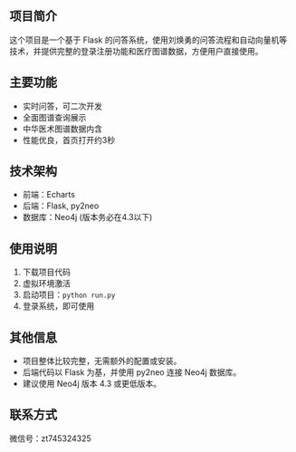 ## 项目简介

这个项目是一个基于 Flask 的问答系统，使用刘焕勇的问答流程和自动向量机等技术，并提供完整的登录注册功能和医疗图谱数据，方便用户直接使用。

## 主要功能

- 实时问答，可二次开发
- 全面图谱查询展示
- 中华医术图谱数据内含
- 性能优良，首页打开约3秒

## 技术架构

- 前端：Echarts
- 后端：Flask, py2neo
- 数据库：Neo4j (版本务必在4.3以下)

## 使用说明

1. 下载项目代码
2. 虚拟环境激活
3. 启动项目：`python run.py`
4. 登录系统，即可使用

## 其他信息

- 项目整体比较完整，无需额外的配置或安装。
- 后端代码以 Flask 为基，并使用 py2neo 连接 Neo4j 数据库。
- 建议使用 Neo4j 版本 4.3 或更低版本。


## 联系方式

微信号：zt745324325